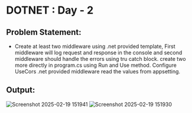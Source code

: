 # DOTNET : Day - 2
## Problem Statement: 
- Create at least two middleware using .net provided template, First middleware will log request and response in the console and second middleware should handle the errors using tru catch block. create two more directly in program.cs using Run and Use method. Configure UseCors .net provided middleware read the values from appsetting.

## Output: 
![Screenshot 2025-02-19 151941](https://github.com/user-attachments/assets/4deb203b-212f-4eae-a56a-0c197cd72feb)
![Screenshot 2025-02-19 151930](https://github.com/user-attachments/assets/34d67471-a497-46d2-b7c1-28b5fe82c311)
